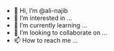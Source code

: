 - 👋 Hi, I’m @ali-najib
- 👀 I’m interested in ...
- 🌱 I’m currently learning ...
- 💞️ I’m looking to collaborate on ...
- 📫 How to reach me ...

<!---
ali-najib/ali-najib is a ✨ special ✨ repository because its `README.md` (this file) appears on your GitHub profile.
You can click the Preview link to take a look at your changes.
--->
